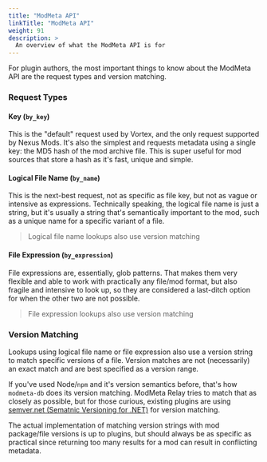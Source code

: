 ```yaml
---
title: "ModMeta API"
linkTitle: "ModMeta API"
weight: 91
description: >
  An overview of what the ModMeta API is for
---
```


For plugin authors, the most important things to know about the ModMeta API are the request types and version matching.

### Request Types

#### Key (`by_key`)

This is the "default" request used by Vortex, and the only request supported by Nexus Mods. It's also the simplest and requests metadata using a single key: the MD5 hash of the mod archive file. This is super useful for mod sources that store a hash as it's fast, unique and simple.

#### Logical File Name (`by_name`)

This is the next-best request, not as specific as file key, but not as vague or intensive as expressions. Technically speaking, the logical file name is just a string, but it's usually a string that's semantically important to the mod, such as a unique name for a specific variant of a file.

> Logical file name lookups also use version matching

#### File Expression (`by_expression`)

File expressions are, essentially, glob patterns. That makes them very flexible and able to work with practically any file/mod format, but also fragile and intensive to look up, so they are considered a last-ditch option for when the other two are not possible.

> File expression lookups also use version matching

### Version Matching

Lookups using logical file name or file expression also use a version string to match specific versions of a file. Version matches are not (necessarily) an exact match and are best specified as a version range.

If you've used Node/`npm` and it's version semantics before, that's how `modmeta-db` does its version matching. ModMeta Relay tries to match that as closely as possible, but for those curious, existing plugins are using [semver.net (Sematnic Versioning for .NET)](https://github.com/adamreeve/semver.net) for version matching.

The actual implementation of matching version strings with mod package/file versions is up to plugins, but should always be as specific as practical since returning too many results for a mod can result in conflicting metadata.